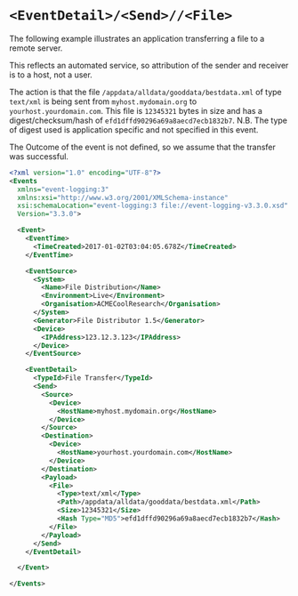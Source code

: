 # `<EventDetail>/<Send>//<File>`

The following example illustrates an application transferring a file to a remote server. 

This reflects an automated service, so attribution of the sender and receiver is to a host, not a user.

The action is that the file `/appdata/alldata/gooddata/bestdata.xml` of type `text/xml` is being sent from `myhost.mydomain.org` to `yourhost.yourdomain.com`. This file is `12345321` bytes in size and has a digest/checksum/hash of `efd1dffd90296a69a8aecd7ecb1832b7`. N.B. The type of digest used is application specific and not specified in this event.

The Outcome of the event is not defined, so we assume that the transfer was successful.

``` xml
<?xml version="1.0" encoding="UTF-8"?>
<Events
  xmlns="event-logging:3"
  xmlns:xsi="http://www.w3.org/2001/XMLSchema-instance"
  xsi:schemaLocation="event-logging:3 file://event-logging-v3.3.0.xsd"
  Version="3.3.0">

  <Event>
    <EventTime>
      <TimeCreated>2017-01-02T03:04:05.678Z</TimeCreated>
    </EventTime>

    <EventSource>
      <System>
        <Name>File Distribution</Name>
        <Environment>Live</Environment>
        <Organisation>ACMECoolResearch</Organisation>
      </System>
      <Generator>File Distributor 1.5</Generator>
      <Device>
        <IPAddress>123.12.3.123</IPAddress>
      </Device>
    </EventSource>

    <EventDetail>
      <TypeId>File Transfer</TypeId>
      <Send>
        <Source>
          <Device>
            <HostName>myhost.mydomain.org</HostName>
          </Device>
        </Source>
        <Destination>
          <Device>
            <HostName>yourhost.yourdomain.com</HostName>
          </Device>
        </Destination>
        <Payload>
          <File>
            <Type>text/xml</Type>
            <Path>/appdata/alldata/gooddata/bestdata.xml</Path>
            <Size>12345321</Size>
            <Hash Type="MD5">efd1dffd90296a69a8aecd7ecb1832b7</Hash>
          </File>
        </Payload>
      </Send>
    </EventDetail>

  </Event>

</Events>
```
